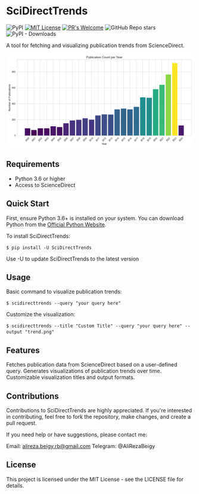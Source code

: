 # SciDirectTrends

![PyPI](https://img.shields.io/pypi/v/SciDirectTrends?style=for-the-badge)
[![MIT License](https://img.shields.io/badge/License-MIT-yellow.svg?style=for-the-badge)](https://github.com/AliRezaBeigy/SciDirectTrends/blob/master/LICENSE)
[![PR's Welcome](https://img.shields.io/badge/PRs-welcome-brightgreen.svg?style=for-the-badge)](http://makeapullrequest.com)
![GitHub Repo stars](https://img.shields.io/github/stars/AliRezaBeigy/SciDirectTrends?style=for-the-badge)
![PyPI - Downloads](https://img.shields.io/pypi/dm/SciDirectTrends?style=for-the-badge)

A tool for fetching and visualizing publication trends from ScienceDirect.

<p align="center">
  <img width="1350" src="https://raw.githubusercontent.com/AliRezaBeigy/SciDirectTrends/main/sample/trend.png">
</p>

## Requirements

- Python 3.6 or higher
- Access to ScienceDirect

## Quick Start

First, ensure Python 3.6+ is installed on your system. You can download Python from the [Official Python Website](https://www.python.org/downloads).

To install SciDirectTrends:

```shell
$ pip install -U SciDirectTrends
```
Use -U to update SciDirectTrends to the latest version

## Usage
Basic command to visualize publication trends:
```shell
$ scidirecttrends --query "your query here"
```
Customize the visualization:
```shell
$ scidirecttrends --title "Custom Title" --query "your query here" --output "trend.png"
```


## Features
Fetches publication data from ScienceDirect based on a user-defined query.
Generates visualizations of publication trends over time.
Customizable visualization titles and output formats.

## Contributions
Contributions to SciDirectTrends are highly appreciated. If you're interested in contributing, feel free to fork the repository, make changes, and create a pull request.

If you need help or have suggestions, please contact me:

Email: alireza.beigy.rb@gmail.com
Telegram: @AliRezaBeigy

## License
This project is licensed under the MIT License - see the LICENSE file for details.